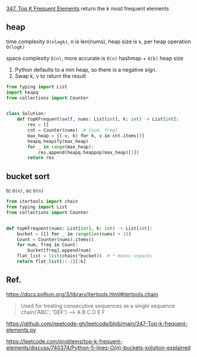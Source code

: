 [347. Top K Frequent Elements](https://leetcode.com/problems/top-k-frequent-elements/)
return the k most frequent elements


## heap

time complexity `O(nlogk)`, n is len(nums), heap size is `k`, per heap operation `O(logk)`

space complexity `O(n)`, more accurate is `O(n)` hashmap + `O(k)` heap size

1. Python defaults to a min heap, so there is a negative sign.
2. Swap k, v to return the result


```python
from typing import List
import heapq
from collections import Counter


class Solution:
    def topKFrequent(self, nums: List[int], k: int) -> List[int]:
        res = []
        cnt = Counter(nums)  # {num, freq}
        max_heap = [(-v, k) for k, v in cnt.items()]
        heapq.heapify(max_heap)
        for _ in range(max_heap):
            res.append(heapq.heappop(max_heap)[1])
        return res
```

## bucket sort

tc `O(n)`, sc `O(n)`

```python
from itertools import chain
from typing import List
from collections import Counter


def topKFrequent(nums: List[int], k: int) -> List[int]:
    bucket = [[] for _ in range(len(nums) + 1)]
    Count = Counter(nums).items()
    for num, freq in Count:
        bucket[freq].append(num)
    flat_list = list(chain(*bucket))  # * means unpacks
    return flat_list[::-1][:k]
```

## Ref.

https://docs.python.org/3/library/itertools.html#itertools.chain

> Used for treating consecutive sequences as a single sequence
> chain('ABC', 'DEF') --> A B C D E F

https://github.com/neetcode-gh/leetcode/blob/main/347-Top-k-frequent-elements.py

https://leetcode.com/problems/top-k-frequent-elements/discuss/740374/Python-5-lines-O(n)-buckets-solution-explained